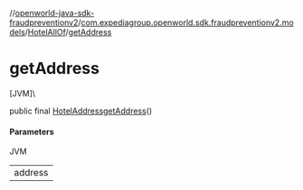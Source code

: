 //[openworld-java-sdk-fraudpreventionv2](../../../index.md)/[com.expediagroup.openworld.sdk.fraudpreventionv2.models](../index.md)/[HotelAllOf](index.md)/[getAddress](get-address.md)

# getAddress

[JVM]\

public final [HotelAddress](../-hotel-address/index.md)[getAddress](get-address.md)()

#### Parameters

JVM

| |
|---|
| address |
